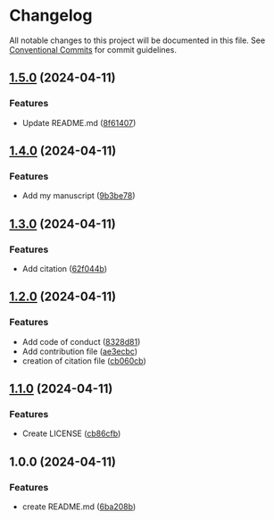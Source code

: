 # Changelog

All notable changes to this project will be documented in this file. See
[Conventional Commits](https://conventionalcommits.org) for commit guidelines.

## [1.5.0](https://github.com/RogerCubi/quartoDemo/compare/v1.4.0...v1.5.0) (2024-04-11)


### Features

* Update README.md ([8f61407](https://github.com/RogerCubi/quartoDemo/commit/8f61407083f42fcb7a2ea8c1704caba3e6d03e7a))

## [1.4.0](https://github.com/RogerCubi/quartoDemo/compare/v1.3.0...v1.4.0) (2024-04-11)


### Features

* Add my manuscript ([9b3be78](https://github.com/RogerCubi/quartoDemo/commit/9b3be785371eb09f4754bacff869862e88fa3c6a))

## [1.3.0](https://github.com/RogerCubi/quartoDemo/compare/v1.2.0...v1.3.0) (2024-04-11)


### Features

* Add citation ([62f044b](https://github.com/RogerCubi/quartoDemo/commit/62f044badad245f55a3e1feb961d4f42e5cd34f9))

## [1.2.0](https://github.com/RogerCubi/quartoDemo/compare/v1.1.0...v1.2.0) (2024-04-11)


### Features

* Add code of conduct ([8328d81](https://github.com/RogerCubi/quartoDemo/commit/8328d8115556d2a5843ff0ca9e4a1c00baddb0ce))
* Add contribution file ([ae3ecbc](https://github.com/RogerCubi/quartoDemo/commit/ae3ecbce3fa9568442e5b5c9e6e3b956131a790a))
* creation of citation file ([cb060cb](https://github.com/RogerCubi/quartoDemo/commit/cb060cbaadc02728fa15a5289c5900bf263e3219))

## [1.1.0](https://github.com/RogerCubi/quartoDemo/compare/v1.0.0...v1.1.0) (2024-04-11)


### Features

* Create LICENSE ([cb86cfb](https://github.com/RogerCubi/quartoDemo/commit/cb86cfb2edac5361849363425089015f1819030b))

## 1.0.0 (2024-04-11)


### Features

* create README.md ([6ba208b](https://github.com/RogerCubi/quartoDemo/commit/6ba208bd836896c41b97f75d7d46a5e9fc424b09))
